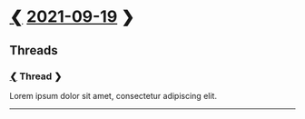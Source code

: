 # [❮](../../08/20/20210820.md) [2021-09-19](../../2021.md#september) ❯

## Threads

### [<b id=thread>❮</b>](../../../2020/08/20/20200820.md#thread) Thread ❯

Lorem ipsum dolor sit amet, consectetur adipiscing elit.

<footer><link href=../../../style.css rel=stylesheet><hr></footer>
